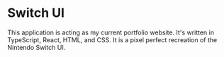 # Switch UI

This application is acting as my current portfolio website. It's written in TypeScript, React, HTML, and CSS. It is a pixel perfect recreation of the Nintendo Switch UI.
